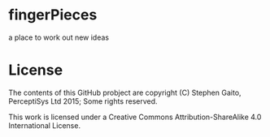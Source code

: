 # fingerPieces
a place to work out new ideas

# License

The contents of this GitHub probject are copyright (C) Stephen Gaito, 
PerceptiSys Ltd 2015; Some rights reserved.

This work is licensed under a Creative Commons Attribution-ShareAlike 
4.0 International License.


